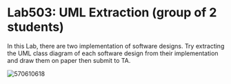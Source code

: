﻿# Lab503: UML Extraction (group of 2 students)

In this Lab, there are two implementation of software designs.
Try extracting the UML class diagram of each software design 
from their implementation and draw them on paper then submit to TA.


![570610618](https://scontent.fbkk1-1.fna.fbcdn.net/hphotos-xap1/v/t35.0-12/12082833_996754140368212_898809631_o.jpg?oh=27cf0df1db7eedf75423c279f1800978&oe=560F26CE)

